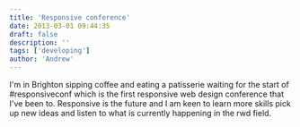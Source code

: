 ```yaml
---
title: 'Responsive conference'
date: 2013-03-01 09:44:35
draft: false
description: ''
tags: ['developing']
author: 'Andrew'
---
```


I'm in Brighton sipping coffee and eating a patisserie waiting for the start of #responsiveconf which is the first responsive web design conference that I've been to. Responsive is the future and I am keen to learn more skills pick up new ideas and listen to what is currently happening in the rwd field.
